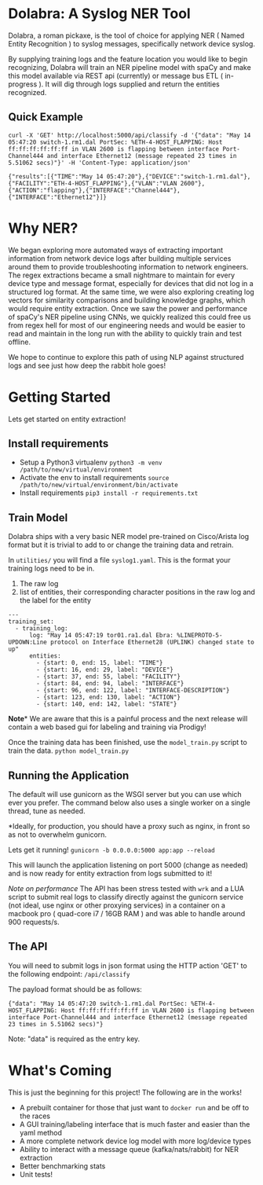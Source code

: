 # Dolabra: A Syslog NER Tool

Dolabra, a roman pickaxe, is the tool of choice for applying NER ( Named Entity Recognition ) to syslog messages, specifically network device syslog. 

By supplying training logs and the feature location you would like to begin recognizing, Dolabra will train an NER pipeline model with spaCy and make this model available via REST api (currently) or message bus ETL ( in-progress ). It will dig through logs supplied and return the entities recognized.

## Quick Example

`curl -X 'GET' http://localhost:5000/api/classify -d '{"data": "May 14 05:47:20 switch-1.rm1.dal PortSec: %ETH-4-HOST_FLAPPING: Host ff:ff:ff:ff:ff:ff in VLAN 2600 is flapping between interface Port-Channel444 and interface Ethernet12 (message repeated 23 times in 5.51062 secs)"}' -H 'Content-Type: application/json'
`
```
{"results":[{"TIME":"May 14 05:47:20"},{"DEVICE":"switch-1.rm1.dal"},{"FACILITY":"ETH-4-HOST_FLAPPING"},{"VLAN":"VLAN 2600"},{"ACTION":"flapping"},{"INTERFACE":"Channel444"},{"INTERFACE":"Ethernet12"}]}
```

# Why NER?

We began exploring more automated ways of extracting important information from network device logs after building multiple services around them to provide troubleshooting information to network engineers. The regex extractions became a small nightmare to maintain for every device type and message format, especially for devices that did not log in a structured log format. At the same time, we were also exploring creating log vectors for similarity comparisons and building knowledge graphs, which would require entity extraction. Once we saw the power and performance of spaCy's NER pipeline using CNNs, we quickly realized this could free us from regex hell for most of our engineering needs and would be easier to read and maintain in the long run with the ability to quickly train and test offline. 

We hope to continue to explore this path of using NLP against structured logs and see just how deep the rabbit hole goes!

# Getting Started

Lets get started on entity extraction!

## Install requirements
- Setup a Python3 virtualenv
`python3 -m venv /path/to/new/virtual/environment`
- Activate the env to install requirements
`source /path/to/new/virtual/environment/bin/activate`
- Install requirements
`pip3 install -r requirements.txt`

## Train Model

Dolabra ships with a very basic NER model pre-trained on Cisco/Arista log format but it is trivial to add to or change the training data and retrain. 

In `utilities/` you will find a file `syslog1.yaml`. This is the format your training logs need to be in. 
 1. The raw log
 2. list of entities, their corresponding character positions in the raw log and the label for the entity

```
---
training_set:
  - training_log:
      log: "May 14 05:47:19 tor01.ra1.dal Ebra: %LINEPROTO-5-UPDOWN:Line protocol on Interface Ethernet28 (UPLINK) changed state to up"
      entities:
        - {start: 0, end: 15, label: "TIME"}
        - {start: 16, end: 29, label: "DEVICE"}
        - {start: 37, end: 55, label: "FACILITY"}
        - {start: 84, end: 94, label: "INTERFACE"}
        - {start: 96, end: 122, label: "INTERFACE-DESCRIPTION"}
        - {start: 123, end: 130, label: "ACTION"}
        - {start: 140, end: 142, label: "STATE"}
```
**Note*** We are aware that this is a painful process and the next release will contain a web based gui for labeling and training via Prodigy!

Once the training data has been finished, use the `model_train.py` script to train the data.
`python model_train.py`

## Running the Application
The default will use gunicorn as the WSGI server but you can use which ever you prefer. The command below also uses a single worker on a single thread, tune as needed. 

*Ideally, for production, you should have a proxy such as nginx, in front so as not to overwhelm gunicorn. 

Lets get it running!
`gunicorn -b 0.0.0.0:5000 app:app --reload`

This will launch the application listening on port 5000 (change as needed) and is now ready for entity extraction from logs submitted to it! 

*Note on performance*
The API has been stress tested with `wrk` and a LUA script to submit real logs to classify directly against the gunicorn service (not ideal, use nginx or other proxying services) in a container on a macbook pro ( quad-core i7 / 16GB RAM ) and was able to handle around 900 requests/s. 

## The API
You will need to submit logs in json format using the HTTP action 'GET' to the following endpoint: `/api/classify`

The payload format should be as follows:
```
{"data": "May 14 05:47:20 switch-1.rm1.dal PortSec: %ETH-4-HOST_FLAPPING: Host ff:ff:ff:ff:ff:ff in VLAN 2600 is flapping between interface Port-Channel444 and interface Ethernet12 (message repeated 23 times in 5.51062 secs)"}
```
Note: "data" is required as the entry key. 

# What's Coming
This is just the beginning for this project! The following are in the works!

 - A prebuilt container for those that just want to `docker run` and be off to the races
 - A GUI training/labeling interface that is much faster and easier than the yaml method
 - A more complete network device log model with more log/device types
 - Ability to interact with a message queue (kafka/nats/rabbit) for NER extraction
 - Better benchmarking stats
 - Unit tests!
